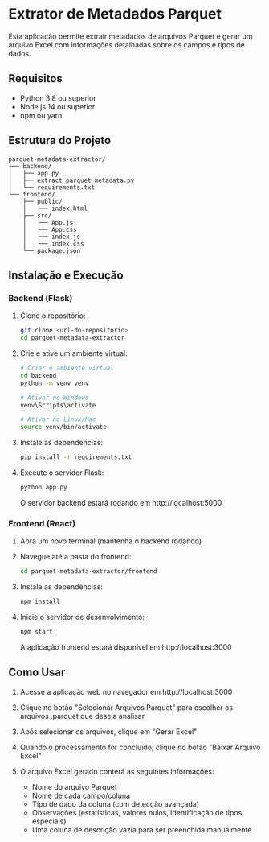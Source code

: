 # Extrator de Metadados Parquet

Esta aplicação permite extrair metadados de arquivos Parquet e gerar um arquivo Excel com informações detalhadas sobre os campos e tipos de dados.

## Requisitos

- Python 3.8 ou superior
- Node.js 14 ou superior
- npm ou yarn

## Estrutura do Projeto

```
parquet-metadata-extractor/
├── backend/
│   ├── app.py
│   ├── extract_parquet_metadata.py
│   └── requirements.txt
└── frontend/
    ├── public/
    │   ├── index.html
    ├── src/
    │   ├── App.js
    │   ├── App.css
    │   ├── index.js
    │   └── index.css
    └── package.json
```

## Instalação e Execução

### Backend (Flask)

1. Clone o repositório:
   ```bash
   git clone <url-do-repositorio>
   cd parquet-metadata-extractor
   ```

2. Crie e ative um ambiente virtual:
   ```bash
   # Criar o ambiente virtual
   cd backend
   python -m venv venv

   # Ativar no Windows
   venv\Scripts\activate

   # Ativar no Linux/Mac
   source venv/bin/activate
   ```

3. Instale as dependências:
   ```bash
   pip install -r requirements.txt
   ```

4. Execute o servidor Flask:
   ```bash
   python app.py
   ```
   O servidor backend estará rodando em http://localhost:5000

### Frontend (React)

1. Abra um novo terminal (mantenha o backend rodando)

2. Navegue até a pasta do frontend:
   ```bash
   cd parquet-metadata-extractor/frontend
   ```

3. Instale as dependências:
   ```bash
   npm install
   ```

4. Inicie o servidor de desenvolvimento:
   ```bash
   npm start
   ```
   A aplicação frontend estará disponível em http://localhost:3000

## Como Usar

1. Acesse a aplicação web no navegador em http://localhost:3000

2. Clique no botão "Selecionar Arquivos Parquet" para escolher os arquivos .parquet que deseja analisar

3. Após selecionar os arquivos, clique em "Gerar Excel"

4. Quando o processamento for concluído, clique no botão "Baixar Arquivo Excel"

5. O arquivo Excel gerado conterá as seguintes informações:
   - Nome do arquivo Parquet
   - Nome de cada campo/coluna
   - Tipo de dado da coluna (com detecção avançada)
   - Observações (estatísticas, valores nulos, identificação de tipos especiais)
   - Uma coluna de descrição vazia para ser preenchida manualmente
